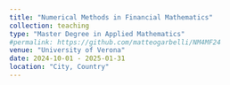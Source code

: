 ```yaml
---
title: "Numerical Methods in Financial Mathematics"
collection: teaching
type: "Master Degree in Applied Mathematics"
#permalink: https://github.com/matteogarbelli/NM4MF24
venue: "University of Verona"
date: 2024-10-01 - 2025-01-31
location: "City, Country"
---
```





